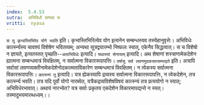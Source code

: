 ```yaml
---
index:  5.4.53
sutra:  अभिविधौ सम्पदा च
vritti:  nyasa
---
```


`स तु कृभ्वस्तिभिरेव योगे भवति` इति। कृभ्वस्तिभिरित्येव योग इत्यनेन सम्बन्धस्यव तस्येहानुवृत्तेः। अभिविधेः कार्त्स्न्यस्य चावश्यं विशेषेण भवितव्यम्; अन्यथा सूत्रद्वयारम्भो निष्फलः स्यात्, एकेनैव सिद्धत्वात्।
स च विशेषो न ज्ञायते, इत्यतस्तत् पृच्छति--`अताभिविधेः` इत्यादि। `यथास्यां सेनायाम्` इत्यादि। अथ शेषाणां शस्त्राणामेकदेशेन ह्यात्मना सम्बन्धमात्रं विवक्षितम्, न सर्वात्मना विकाररूपापत्तिः। `वर्षासु सर्व लवणमुदकसात्सम्पद्यते` इति। अत्रापि सर्वासां लवणव्यक्तीनामेकदेशेनोदकात्मताविकारेण सम्बन्धमात्रं विवक्षितम्। न त्वेकस्य सर्वात्मना विकाररूपापत्तिः। `कात्स्न्यं तु` इत्यादि। यत्र ह्येकस्यापि द्रव्यस्य सर्वात्मना विकाररूपापत्तिः, न त्वेकदेशेन, तत्र कार्त्स्न्य भवति। तत्र यदि पूर्वो योगो नारब्येत, यत्रैकद्रव्यविशेषविषयं कात्स्न्यं तत्र प्रत्ययोगो न स्यात्; अभिविधेरभावात्। अथायं नारभ्येत? यत्र सर्वाः प्रकृतय एकदेशेन विकारमापद्यन्ते न स्यत्। तस्मादुभयमारब्धध्यम्।।

